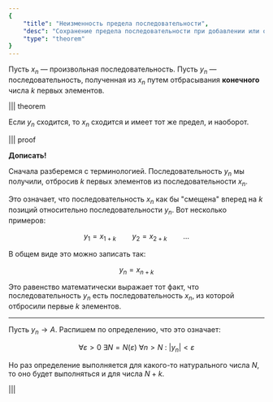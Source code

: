 ```yaml
---
{
    "title": "Неизменность предела последовательности",
    "desc": "Сохранение предела последовательности при добавлении или отбрасывании конечного числа ее членов.",
    "type": "theorem"
}
---
```


Пусть $x_n$ — произвольная последовательность.
Пусть $y_n$ — последовательность, полученная из $x_n$ путем отбрасывания **конечного** числа $k$ первых элементов.

||| theorem

Если $y_n$ сходится, то $x_n$ сходится и имеет тот же предел, и наоборот.

|||  proof

**Дописать!**

Сначала разберемся с терминологией. Последовательность $y_n$ мы получили, отбросив $k$ первых элементов из последовательности $x_n$.

Это означает, что последовательность $x_n$ как бы "смещена" вперед на $k$ позиций относительно последовательности $y_n$. Вот несколько примеров:

$$ y_1 = x_{1+k} \qquad y_2 = x_{2+k} \qquad \ldots $$

В общем виде это можно записать так:

$$\tag{0} y_n = x_{n+k} $$

Это равенство математически выражает тот факт, что последовательность $y_n$ есть последовательность $x_n$, из которой отбросили первые $k$ элементов.

---

Пусть $y_n \to A$. Распишем по определению, что это означает:

$$ \forall \varepsilon > 0 \ \exists N = N(\varepsilon) \ \forall n > N \ : \ |y_n| < \varepsilon $$

Но раз определение выполняется для какого-то натурального числа $N$, то оно будет выполняться и для числа $N+k$.

|||